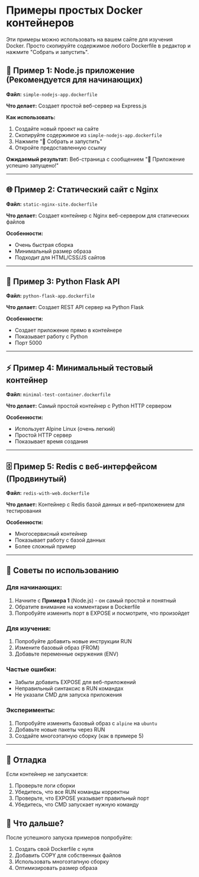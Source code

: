 # Примеры простых Docker контейнеров

Эти примеры можно использовать на вашем сайте для изучения Docker. Просто скопируйте содержимое любого Dockerfile в редактор и нажмите "Собрать и запустить".

## 🚀 Пример 1: Node.js приложение (Рекомендуется для начинающих)

**Файл:** `simple-nodejs-app.dockerfile`

**Что делает:** Создает простой веб-сервер на Express.js

**Как использовать:**
1. Создайте новый проект на сайте
2. Скопируйте содержимое из `simple-nodejs-app.dockerfile`
3. Нажмите "🐳 Собрать и запустить"
4. Откройте предоставленную ссылку

**Ожидаемый результат:** Веб-страница с сообщением "🐳 Приложение успешно запущено!"

---

## 🌐 Пример 2: Статический сайт с Nginx

**Файл:** `static-nginx-site.dockerfile`

**Что делает:** Создает контейнер с Nginx веб-сервером для статических файлов

**Особенности:**
- Очень быстрая сборка
- Минимальный размер образа
- Подходит для HTML/CSS/JS сайтов

---

## 🐍 Пример 3: Python Flask API

**Файл:** `python-flask-app.dockerfile`

**Что делает:** Создает REST API сервер на Python Flask

**Особенности:**
- Создает приложение прямо в контейнере
- Показывает работу с Python
- Порт 5000

---

## ⚡ Пример 4: Минимальный тестовый контейнер

**Файл:** `minimal-test-container.dockerfile`

**Что делает:** Самый простой контейнер с Python HTTP сервером

**Особенности:**
- Использует Alpine Linux (очень легкий)
- Простой HTTP сервер
- Показывает время создания

---

## 🗄️ Пример 5: Redis с веб-интерфейсом (Продвинутый)

**Файл:** `redis-with-web.dockerfile`

**Что делает:** Контейнер с Redis базой данных и веб-приложением для тестирования

**Особенности:**
- Многосервисный контейнер
- Показывает работу с базой данных
- Более сложный пример

---

## 📝 Советы по использованию

### Для начинающих:
1. Начните с **Примера 1** (Node.js) - он самый простой и понятный
2. Обратите внимание на комментарии в Dockerfile
3. Попробуйте изменить порт в EXPOSE и посмотрите, что произойдет

### Для изучения:
1. Попробуйте добавить новые инструкции RUN
2. Измените базовый образ (FROM)
3. Добавьте переменные окружения (ENV)

### Частые ошибки:
- Забыли добавить EXPOSE для веб-приложений
- Неправильный синтаксис в RUN командах
- Не указали CMD для запуска приложения

### Эксперименты:
1. Попробуйте изменить базовый образ с `alpine` на `ubuntu`
2. Добавьте новые пакеты через RUN
3. Создайте многоэтапную сборку (как в примере 5)

---

## 🔧 Отладка

Если контейнер не запускается:
1. Проверьте логи сборки
2. Убедитесь, что все RUN команды корректны
3. Проверьте, что EXPOSE указывает правильный порт
4. Убедитесь, что CMD запускает нужную команду

## 🎯 Что дальше?

После успешного запуска примеров попробуйте:
1. Создать свой Dockerfile с нуля
2. Добавить COPY для собственных файлов
3. Использовать многоэтапную сборку
4. Оптимизировать размер образа
